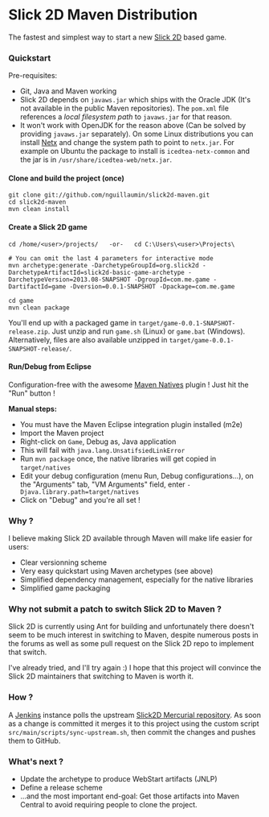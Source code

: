 # Slick 2D Maven Distribution

The fastest and simplest way to start a new [Slick 2D](http://www.slick2d.org/) based game.

### Quickstart

Pre-requisites:
* Git, Java and Maven working
* Slick 2D depends on `javaws.jar` which ships with the Oracle JDK (It's not available in the public Maven repositories). The `pom.xml` file references a *local filesystem path* to `javaws.jar` for that reason.
* It won't work with OpenJDK for the reason above (Can be solved by providing `javaws.jar` separately). On some Linux distributions you can install [Netx](http://jnlp.sourceforge.net/netx/) and change the system path to point to `netx.jar`. For example on Ubuntu the package to install is `icedtea-netx-common` and the jar is in `/usr/share/icedtea-web/netx.jar`.

#### Clone and build the project (once)

```
git clone git://github.com/nguillaumin/slick2d-maven.git
cd slick2d-maven
mvn clean install
```

#### Create a Slick 2D game

```
cd /home/<user>/projects/   -or-   cd C:\Users\<user>\Projects\

# You can omit the last 4 parameters for interactive mode
mvn archetype:generate -DarchetypeGroupId=org.slick2d -DarchetypeArtifactId=slick2d-basic-game-archetype -DarchetypeVersion=2013.08-SNAPSHOT -DgroupId=com.me.game -DartifactId=game -Dversion=0.0.1-SNAPSHOT -Dpackage=com.me.game

cd game
mvn clean package
```

You'll end up with a packaged game in `target/game-0.0.1-SNAPSHOT-release.zip`. Just unzip and run `game.sh` (Linux) or `game.bat` (Windows). Alternatively, files are also available unzipped in `target/game-0.0.1-SNAPSHOT-release/`.

#### Run/Debug from Eclipse

Configuration-free with the awesome [Maven Natives](https://code.google.com/p/mavennatives/#Eclipse_Plugin) plugin ! Just hit the "Run" button ! 

**Manual steps:**

* You must have the Maven Eclipse integration plugin installed (m2e)
* Import the Maven project
* Right-click on `Game`, Debug as, Java application
* This will fail with `java.lang.UnsatifsiedLinkError`
* Run `mvn package` once, the native libraries will get copied in `target/natives`
* Edit your debug configuration (menu Run, Debug configurations...), on the "Arguments" tab, "VM Arguments" field, enter `-Djava.library.path=target/natives`
* Click on "Debug" and you're all set !

### Why ?

I believe making Slick 2D available through Maven will make life easier for users:

* Clear versionning scheme
* Very easy quickstart using Maven archetypes (see above)
* Simplified dependency management, especially for the native libraries
* Simplified game packaging

### Why not submit a patch to switch Slick 2D to Maven ?

Slick 2D is currently using Ant for building and unfortunately there doesn't seem to be much interest in switching to Maven, despite numerous posts in the forums as well as some pull request on the Slick 2D repo to implement that switch.

I've already tried, and I'll try again :) I hope that this project will convince the Slick 2D maintainers that switching to Maven is worth it.

### How ?

A [Jenkins](http://www.jenkins-ci.org/) instance polls the upstream [Slick2D Mercurial repository](http://bitbucket.org/kevglass/slick/). As soon as a change is committed it merges it to this project using the custom script `src/main/scripts/sync-upstream.sh`, then commit the changes and pushes them to GitHub.

### What's next ?

* Update the archetype to produce WebStart artifacts (JNLP)
* Define a release scheme
* ...and the most important end-goal: Get those artifacts into Maven Central to avoid requiring people to clone the project.
